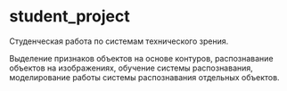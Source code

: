 # student_project
Студенческая работа по системам технического зрения.

Выделение признаков объектов на основе контуров, распознавание объектов на изображениях, обучение системы распознавания, моделирование работы системы распознавания отдельных объектов.
